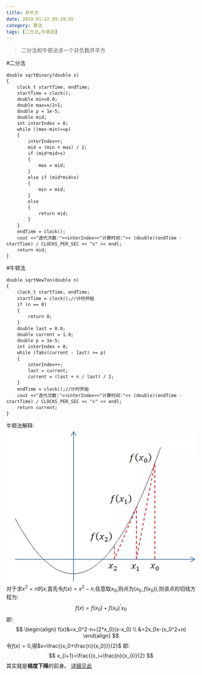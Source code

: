 ```yaml
---
title: 开平方
date: 2019-01-22 09:29:55
category: 算法
tags: [二分法,牛顿法]
---
```


>二分法和牛顿法求一个非负数开平方

#二分法

```
double sqrtBinary(double x)
{
	clock_t startTime, endTime;
	startTime = clock();
	double min=0.0;
	double max=x/2+1;
	double p = 1e-5;
	double mid;
	int interIndex = 0;
	while ((max-min)>=p)
	{
		interIndex++;
		mid = (min + max) / 2;
		if (mid*mid>x)
		{
			max = mid;
		}
		else if (mid*mid<x)
		{
			min = mid;
		}
		else
		{
			return mid;
		}
	}
	endTime = clock();
	cout <<"迭代次数:"<<interIndex<<"计算时间:"<< (double)(endTime - startTime) / CLOCKS_PER_SEC << "s" << endl;
	return mid;
}
```
#牛顿法
```
double sqrtNewTon(double n) 
{
	clock_t startTime, endTime;
	startTime = clock();//计时开始
	if (n == 0)
	{
		return 0;
	}
	double last = 0.0;
	double current = 1.0;
	double p = 1e-5;
	int interIndex = 0;
	while (fabs(current - last) >= p)
	{
		interIndex++;
		last = current;
		current = (last + n / last) / 2;
	}
	endTime = clock();//计时开始
	cout <<"迭代次数:"<<interIndex<<"计算时间:"<< (double)(endTime - startTime) / CLOCKS_PER_SEC << "s" << endl;
	return current;
}
```
牛顿法解释:
![](/img/newton.jpg)  
对于求$x^2=n$的$x$,首先令$f(x)=x^2-n$,任意取$x_0$,则点为$(x_0,f(x_0))$,则该点的切线方程为:
$$
f(x)=f(x_0)+f(x_0)^{\prime}x_0
$$
即:
$$
\begin{align}
f(x)&=x_0^2-n+(2*x_0)(x-x_0) \\
&=2x_0x-(x_0^2+n)
\end{align}
$$
令$f(x)=0$,得$x=\frac{(x_0+\frac{n}{x_0})}{2}$
即:
$$
x_{i+1}=\frac{(x_i+\frac{n}{x_i})}{2}
$$
其实就是**梯度下降**的前身。
[详细见此](https://www.zhihu.com/question/20690553)